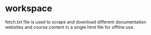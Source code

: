 # workspace 

fetch.txt file is used to scrape and download different documentation websites and course content in a single html file for offilne use.
